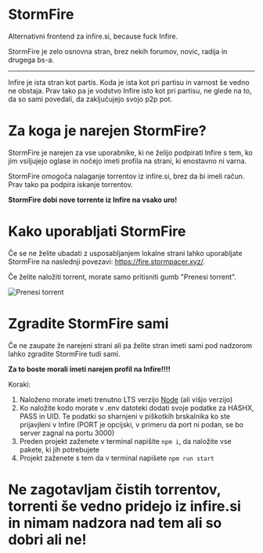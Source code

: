 # StormFire
Alternativni frontend za infire.si, because fuck Infire.

StormFire je zelo osnovna stran, brez nekih forumov, novic, radija in drugega bs-a.

---

Infire je ista stran kot partis. Koda je ista kot pri partisu in varnost še vedno ne obstaja. Prav tako pa je vodstvo Infire isto kot pri partisu, ne glede na to, da so sami povedali, da zaključujejo svojo p2p pot.

# Za koga je narejen StormFire?
StormFire je narejen za vse uporabnike, ki ne želijo podpirati Infire s tem, ko jim vsiljujejo oglase in nočejo imeti profila na strani, ki enostavno ni varna.

StormFire omogoča nalaganje torrentov iz infire.si, brez da bi imeli račun. Prav tako pa podpira iskanje torrentov.

**StormFire dobi nove torrente iz Infire na vsako uro!**

# Kako uporabljati StormFire
Če se ne želite ubadati z usposabljanjem lokalne strani lahko uporabljate StormFire na naslednji povezavi: https://fire.stormpacer.xyz/.

Če želite naložiti torrent, morate samo pritisniti gumb "Prenesi torrent".

![Prenesi torrent](https://cloud.stormpacer.xyz/u/librewolf_T9DmyZnN9p.png)

# Zgradite StormFire sami
Če ne zaupate že narejeni strani ali pa želite stran imeti sami pod nadzorom lahko zgradite StormFire tudi sami.

**Za to boste morali imeti narejen profil na Infire!!!!**

Koraki:
1. Naloženo morate imeti trenutno LTS verzijo [Node](https://nodejs.org/en) (ali višjo verzijo)
2. Ko naložite kodo morate v .env datoteki dodati svoje podatke za HASHX, PASS in UID. Te podatki so sharnjeni v piškotkih brskalnika ko ste prijavjleni v Infire (PORT je opcijski, v primeru da port ni podan, se bo server zagnal na portu 3000)
3. Preden projekt zaženete v terminal napišite `npm i`, da naložite vse pakete, ki jih potrebujete
4. Projekt zaženete s tem da v terminal napišete `npm run start`

# Ne zagotavljam čistih torrentov, torrenti še vedno pridejo iz infire.si in nimam nadzora nad tem ali so dobri ali ne!
